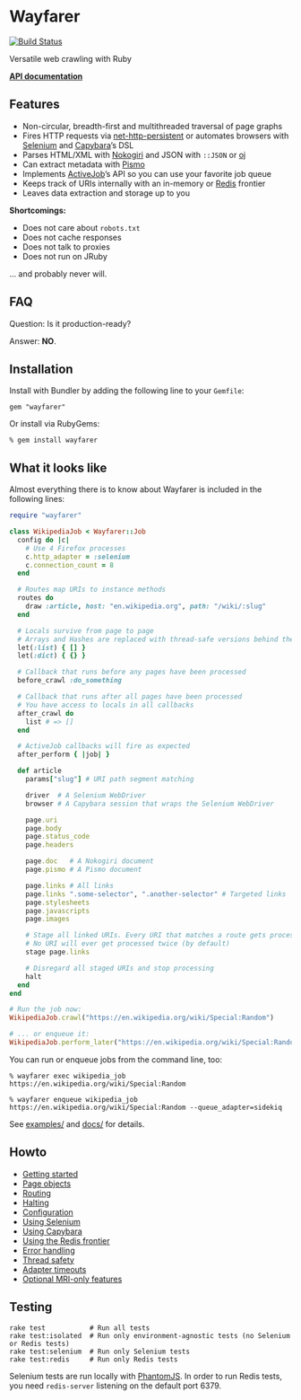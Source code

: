 # Wayfarer
[![Build Status](https://travis-ci.org/bauerd/wayfarer.svg)](https://travis-ci.org/bauerd/wayfarer)

Versatile web crawling with Ruby

[__API documentation__]()

## Features
* Non-circular, breadth-first and multithreaded traversal of page graphs
* Fires HTTP requests via [net-http-persistent](https://github.com/drbrain/net-http-persistent) or automates browsers with [Selenium](https://github.com/seleniumhq/selenium) and [Capybara](https://github.com/jnicklas/capybara)’s DSL
* Parses HTML/XML with [Nokogiri](http://nokogiri.org) and JSON with `::JSON` or [oj](https://github.com/ohler55/oj)
* Can extract metadata with [Pismo](https://github.com/peterc/pismo)
* Implements [ActiveJob](https://github.com/rails/rails/tree/master/activejob)’s API so you can use your favorite job queue
* Keeps track of URIs internally with an in-memory or [Redis]() frontier
* Leaves data extraction and storage up to you

__Shortcomings:__

* Does not care about `robots.txt`
* Does not cache responses
* Does not talk to proxies
* Does not run on JRuby

… and probably never will.

## FAQ
Question: Is it production-ready?

Answer: __NO__.

## Installation
Install with Bundler by adding the following line to your `Gemfile`:

```
gem "wayfarer"
```
Or install via RubyGems:

```
% gem install wayfarer
```

## What it looks like
Almost everything there is to know about Wayfarer is included in the following lines:

```ruby
require "wayfarer"

class WikipediaJob < Wayfarer::Job
  config do |c|
    # Use 4 Firefox processes
    c.http_adapter = :selenium
    c.connection_count = 8
  end

  # Routes map URIs to instance methods
  routes do
    draw :article, host: "en.wikipedia.org", path: "/wiki/:slug"
  end

  # Locals survive from page to page
  # Arrays and Hashes are replaced with thread-safe versions behind the scenes
  let(:list) { [] }
  let(:dict) { {} }

  # Callback that runs before any pages have been processed
  before_crawl :do_something

  # Callback that runs after all pages have been processed
  # You have access to locals in all callbacks
  after_crawl do
    list # => []
  end

  # ActiveJob callbacks will fire as expected
  after_perform { |job| }

  def article
    params["slug"] # URI path segment matching

    driver  # A Selenium WebDriver
    browser # A Capybara session that wraps the Selenium WebDriver

    page.uri
    page.body
    page.status_code
    page.headers

    page.doc   # A Nokogiri document
    page.pismo # A Pismo document

    page.links # All links
    page.links ".some-selector", ".another-selector" # Targeted links
    page.stylesheets
    page.javascripts
    page.images

    # Stage all linked URIs. Every URI that matches a route gets processed
    # No URI will ever get processed twice (by default)
    stage page.links

    # Disregard all staged URIs and stop processing
    halt
  end
end

# Run the job now:
WikipediaJob.crawl("https://en.wikipedia.org/wiki/Special:Random")

# ... or enqueue it:
WikipediaJob.perform_later("https://en.wikipedia.org/wiki/Special:Random")
```

You can run or enqueue jobs from the command line, too:

```
% wayfarer exec wikipedia_job https://en.wikipedia.org/wiki/Special:Random
```

```
% wayfarer enqueue wikipedia_job https://en.wikipedia.org/wiki/Special:Random --queue_adapter=sidekiq
```


See [examples/](examples/) and [docs/](docs/) for details.

## Howto
* [Getting started](guides/GETTING_STARTED.md)
* [Page objects](guides/PAGE_OBJECTS.md)
* [Routing](guides/ROUTING.md)
* [Halting](guides/HALTING.md)
* [Configuration](guides/CONFIGURATION.md)
* [Using Selenium](guides/SELENIUM.md)
* [Using Capybara](guides/CAPYBARA.md)
* [Using the Redis frontier](guides/REDIS_FRONTIER.md)
* [Error handling](guides/ERROR_HANDLING.md)
* [Thread safety](guides/THREAD_SAFETY.md)
* [Adapter timeouts](guides/ADAPTER_TIMEOUTS.md)
* [Optional MRI-only features](guides/MRI_FEATURES.md)

## Testing
```
rake test           # Run all tests
rake test:isolated  # Run only environment-agnostic tests (no Selenium or Redis tests)
rake test:selenium  # Run only Selenium tests
rake test:redis     # Run only Redis tests
```

Selenium tests are run locally with [PhantomJS]().
In order to run Redis tests, you need `redis-server` listening on the default port 6379.
